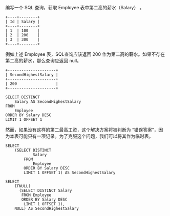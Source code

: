 编写一个 SQL 查询，获取 Employee 表中第二高的薪水（Salary） 。
```
+----+--------+
| Id | Salary |
+----+--------+
| 1  | 100    |
| 2  | 200    |
| 3  | 300    |
+----+--------+
```
例如上述 Employee 表，SQL查询应该返回 200 作为第二高的薪水。如果不存在第二高的薪水，那么查询应返回 null。
```
+---------------------+
| SecondHighestSalary |
+---------------------+
| 200                 |
+---------------------+
```



```
SELECT DISTINCT
    Salary AS SecondHighestSalary
FROM
    Employee
ORDER BY Salary DESC
LIMIT 1 OFFSET 1

```

然而，如果没有这样的第二最高工资，这个解决方案将被判断为 “错误答案”，因为本表可能只有一项记录。为了克服这个问题，我们可以将其作为临时表。

```
SELECT
    (SELECT DISTINCT
            Salary
        FROM
            Employee
        ORDER BY Salary DESC
        LIMIT 1 OFFSET 1) AS SecondHighestSalary
```

```
SELECT
    IFNULL(
      (SELECT DISTINCT Salary
       FROM Employee
       ORDER BY Salary DESC
        LIMIT 1 OFFSET 1),
    NULL) AS SecondHighestSalary
```


